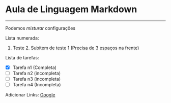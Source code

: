 # Aula de Linguagem Markdown
---
Podemos _*misturar*_ configurações

Lista numerada:
1. Teste
   2. Subitem de teste 1 (Precisa de 3 espaços na frente)

Lista de tarefas:
- [x] Tarefa n1 (Completa)
- [ ] Tarefa n2 (incompleta)
- [ ] Tarefa n3 (incompleta)
- [ ] Tarefa n4 (Incompleta)

Adicionar Links:
[Google](https://google.com)
